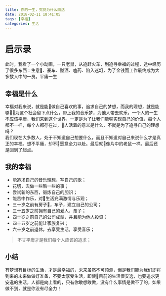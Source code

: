 ```yaml
---
title: 你的一生，究竟为什么而活
date: 2018-02-11 18:41:05
tags: [幸福]
categories: 生活
---
```

# 启示录

此时，我看了一个小动画，一只老鼠，从追赶火车，到追寻幸福的过程，途中经历了很多东西：生意、豪车、酗酒、嗑药、陷入迷幻，为了金钱而工作最终成为大多数人中的一员。平庸一生

## 幸福是什么

幸福对我来说，就是能做自己喜欢的事，追求自己的梦想，而我的理想，就是能够为这个社会留下点什么，带上我的音乐梦，为他人带去欢乐，一个人的一生不应该平庸，我们来到这个世界，一定是为了让我们能够实现自己的价值，每个人都不一样，每个人都存在过，人活着的意义是什么，不就是为了追寻自己的理想吗？
<br/>
我们现在大多数人，处于不知道自己想要什么，而且不知道对自己来说什么才是真正的幸福。想不平庸，却不愿意全力以赴。最后就像片中的老鼠一样。最后还是回到了起点。

## 我的幸福

* 能追求自己的音乐理想，写自己的歌；
* 花切，去做一些酷一些的事；
* 尝试新的东西，锻炼自己的胆识；
* 能苦中作乐，对生活充满激情与乐观；
* 三十岁之前有房子，车子，建立自己的公司；
* 三十五岁之前拥有自己的爱人，孩子；
* 四十岁之前自己的公司成型，并且能为他人投资；
* 四十五岁之前能让家族复兴；
* 六十岁之前退休，去享受生活，享受音乐；
>不甘平庸才是我们每个人应该的追求；

## 小结

有梦想有目标的生活，才是最幸福的，未来虽然不可预测，但是我们能为我们即将到来的未来做做好准备，不要太享受生活，即使目前的生活很安逸，也要追求更安逸的生活，人都是向上看的，只有你敢想敢做，没有什么事情是做不了的，如果做不到，就是你没有尽全力！